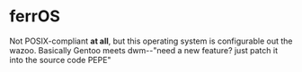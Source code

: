 # ferrOS

Not POSIX-compliant **at all**, but this operating system is configurable out
the wazoo. Basically Gentoo meets dwm--"need a new feature? just patch it into
the source code PEPE"
